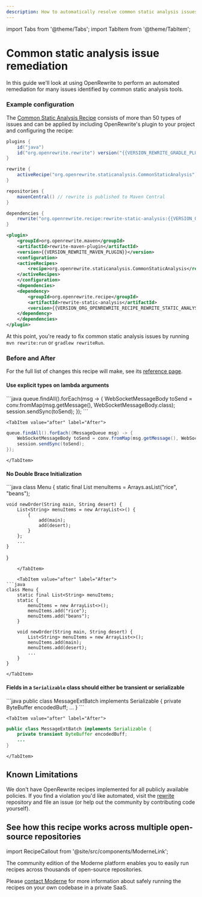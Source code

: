 ```yaml
---
description: How to automatically resolve common static analysis issues.
---
```


import Tabs from '@theme/Tabs';
import TabItem from '@theme/TabItem';

# Common static analysis issue remediation

In this guide we'll look at using OpenRewrite to perform an automated remediation for many issues identified by common static analysis tools.

### Example configuration

The [Common Static Analysis Recipe](../../recipes/staticanalysis/commonstaticanalysis.md) consists of more than 50 types of issues and can be applied by including OpenRewrite's plugin to your project and configuring the recipe:

<Tabs groupId="projectType">
<TabItem value="gradle" label="Gradle">

```groovy title="build.gradle"
plugins {
    id("java")
    id("org.openrewrite.rewrite") version("{{VERSION_REWRITE_GRADLE_PLUGIN}}")
}

rewrite {
    activeRecipe("org.openrewrite.staticanalysis.CommonStaticAnalysis")
}

repositories {
    mavenCentral() // rewrite is published to Maven Central
}

dependencies {
    rewrite("org.openrewrite.recipe:rewrite-static-analysis:{{VERSION_ORG_OPENREWRITE_RECIPE_REWRITE_STATIC_ANALYSIS}}")
}
```

</TabItem>
<TabItem value="maven" label="Maven">

```xml title="pom.xml"
<plugin>
    <groupId>org.openrewrite.maven</groupId>
    <artifactId>rewrite-maven-plugin</artifactId>
    <version>{{VERSION_REWRITE_MAVEN_PLUGIN}}</version>
    <configuration>
    <activeRecipes>
        <recipe>org.openrewrite.staticanalysis.CommonStaticAnalysis</recipe>
    </activeRecipes>
    </configuration>
    <dependencies>
    <dependency>
        <groupId>org.openrewrite.recipe</groupId>
        <artifactId>rewrite-static-analysis</artifactId>
        <version>{{VERSION_ORG_OPENREWRITE_RECIPE_REWRITE_STATIC_ANALYSIS}}</version>
    </dependency>
    </dependencies>
</plugin>
```

</TabItem>

</Tabs>

At this point, you're ready to fix common static analysis issues by running `mvn rewrite:run` or `gradlew rewriteRun`.

### Before and After

For the full list of changes this recipe will make, see its [reference page](../../recipes/staticanalysis/commonstaticanalysis.md).

#### Use explicit types on lambda arguments

<Tabs groupId="beforeAfter">
	<TabItem value="before" label="Before">
```java
queue.findAll().forEach(msg -> {
    WebSocketMessageBody toSend = conv.fromMap(msg.getMessage(), WebSocketMessageBody.class);
    session.sendSync(toSend);
});  
```
	</TabItem>

	<TabItem value="after" label="After">
```java
queue.findAll().forEach((MessageQueue msg) -> {
    WebSocketMessageBody toSend = conv.fromMap(msg.getMessage(), WebSocketMessageBody.class);
    session.sendSync(toSend);
});   
```
	</TabItem>
</Tabs>

#### No Double Brace Initialization

<Tabs groupId="beforeAfter">
	<TabItem value="before" label="Before">
```java
class Menu {
    static final List<String> menuItems = Arrays.asList("rice", "beans");
    
    void newOrder(String main, String desert) {
        List<String> menuItems = new ArrayList<>() {
            {
                add(main);
                add(desert);
            }
        };
        ...
    }
}
```
	</TabItem>

	<TabItem value="after" label="After">
```java
class Menu {
    static final List<String> menuItems;
    static {
        menuItems = new ArrayList<>();
        menuItems.add("rice");
        menuItems.add("beans");
    }
    
    void newOrder(String main, String desert) {
        List<String> menuItems = new ArrayList<>();
        menuItems.add(main);
        menuItems.add(desert);
        ...
    }
}
```
	</TabItem>
</Tabs>

#### Fields in a `Serializable` class should either be transient or serializable

<Tabs groupId="beforeAfter">
	<TabItem value="before" label="Before">
```java
public class MessageExtBatch implements Serializable {
    private ByteBuffer encodedBuff;
    ...
}
```
	</TabItem>

	<TabItem value="after" label="After">
```java
public class MessageExtBatch implements Serializable {
    private transient ByteBuffer encodedBuff;
    ...
}
```
	</TabItem>
</Tabs>

## Known Limitations

We don't have OpenRewrite recipes implemented for all publicly available policies. If you find a violation you'd like automated, visit the [rewrite](https://github.com/openrewrite/rewrite) repository and file an issue (or help out the community by contributing code yourself).

## See how this recipe works across multiple open-source repositories

import RecipeCallout from '@site/src/components/ModerneLink';

<RecipeCallout link="https://app.moderne.io/recipes/org.openrewrite.staticanalysis.CommonStaticAnalysis" />

The community edition of the Moderne platform enables you to easily run recipes across thousands of open-source repositories.

Please [contact Moderne](https://moderne.io/product) for more information about safely running the recipes on your own codebase in a private SaaS.